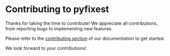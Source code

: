 # Contributing to pyfixest

Thanks for taking the time to contribute! We appreciate all contributions, from reporting bugs to implementing new features.

Please refer to the [contributing section](https://https://py-econometrics.github.io/pyfixest/contributing.html) of our documentation to get started.

We look forward to your contributions!
